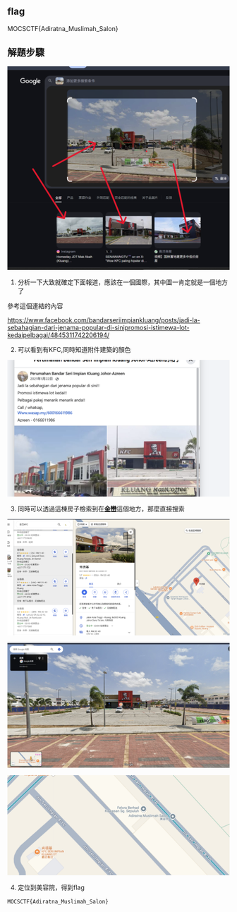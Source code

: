 ## flag

MOCSCTF{Adiratna_Muslimah_Salon}

## 解題步驟

![1](1.png)

1. 分析一下大致就確定下面報道，應該在一個國際，其中圖一肯定就是一個地方了

參考這個連結的內容

https://www.facebook.com/bandarseriimpiankluang/posts/jadi-la-sebahagian-dari-jenama-popular-di-sinipromosi-istimewa-lot-kedaipelbagai/4845311742206194/

2. 可以看到有KFC,同時知道附件建築的顏色

![2](2.png)

3. 同時可以透過這棟房子檢索到在[**金巒**](https://www.facebook.com/profile.php?id=100069465588265&__cft__[0]=AZVQfyHlUJUPPY9zDFJnlbCBn-OSDA3Xv8HWPcva_LoD-R9wSP05fQhaRt81z88MTj9FjpfYf7p_Wo07bL4WYZvBxuVc3tVZm_GKG5zPSUsSO0-aJum69KfAlk32qOec8f0o97ILwwuyZNUYJ6zeZ1FF5ujhhoh_fFvaL1mTFIR3jk3NrDYO5qN19zlxOmA5Euo)這個地方，那麼直接搜索

![3](3.png)

![4](4.png)

![5](5.png)

4. 定位到美容院，得到flag
```
MOCSCTF{Adiratna_Muslimah_Salon}
```


